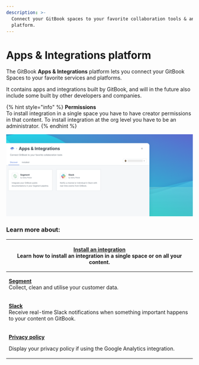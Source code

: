 ```yaml
---
description: >-
  Connect your GitBook spaces to your favorite collaboration tools & analytics
  platform.
---
```


# Apps & Integrations platform

The GitBook **Apps & Integrations** platform lets you connect your GitBook Spaces to your favorite services and platforms.

It contains apps and integrations built by GitBook, and will in the future also include some built by other developers and companies.

{% hint style="info" %}
**Permissions**\
To install integration in a single space you have to have creator permissions in that content. To install integration at the org level you have to be an administrator.
{% endhint %}

![GitBook Apps & Integrations](<../../.gitbook/assets/Apps Integrations Screen.png>)

### Learn more about:

| <p><a href="install-an-integration.md"><strong>Install an integration</strong></a><br>Learn how to install an integration in a single space or on all your content.</p> |
| ----------------------------------------------------------------------------------------------------------------------------------------------------------------------- |
| <p><a href="segment/"><strong>Segment</strong></a><br>Collect, clean and utilise your customer data.</p>                                                                |
| <p><a href="slack/"><strong>Slack</strong></a><br>Receive real-time Slack notifications when something important happens to your content on GitBook.</p>                |
| <p><a href="privacy-policy-disclosure.md"><strong>Privacy policy</strong></a></p><p>Display your privacy policy if using the Google Analytics integration.</p>          |
